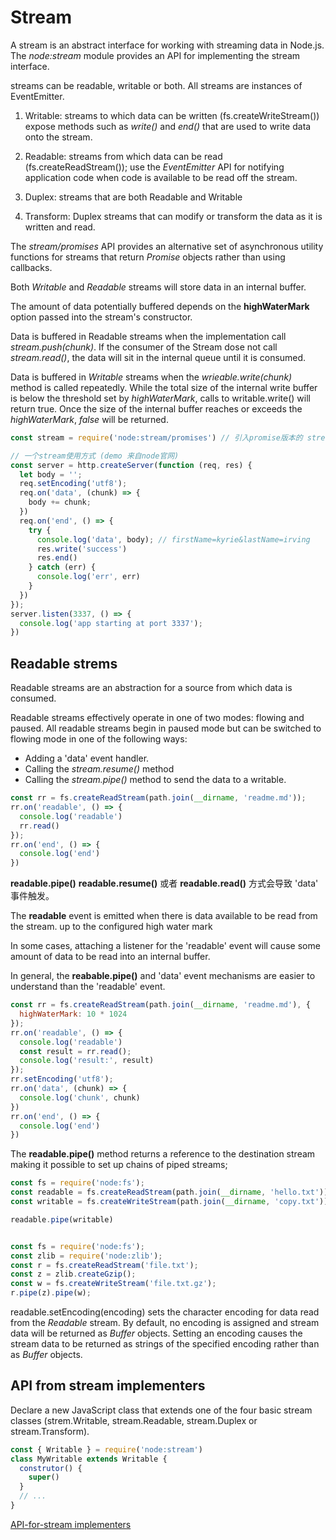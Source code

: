 # Stream

  A stream is an abstract interface for working with streaming data in Node.js. The *node:stream* module
  provides an API for implementing the stream interface.

  streams can be readable, writable or both. All streams are instances of EventEmitter.

1. Writable: streams to which data can be written (fs.createWriteStream())
  expose methods such as *write()* and *end()* that are used to write data onto the stream.

2. Readable: streams from which data can be read (fs.createReadStream());
  use the *EventEmitter* API for notifying application code when code is available to be read off the stream.

3. Duplex: streams that are both Readable and Writable

4. Transform: Duplex streams that can modify or transform the data as it is written and read.

  The *stream/promises* API provides an alternative set of asynchronous utility functions for streams that return
  *Promise* objects rather than using callbacks.

  Both *Writable* and *Readable* streams will store data in an internal buffer.

  The amount of data potentially buffered depends on the **highWaterMark** option passed into the stream's constructor.

  Data is buffered in Readable streams when the implementation call *stream.push(chunk)*. If the consumer of the Stream dose not call *stream.read()*, the data will sit in the internal queue until it is consumed.

  Data is buffered in *Writable* streams when the *wrieable.write(chunk)* method is called repeatedly. While the total size of the internal write buffer is below the threshold set by *highWaterMark*, calls to writable.write() will return true. Once the size of the internal buffer reaches or exceeds the *highWaterMark*, *false* will be returned.

```js
const stream = require('node:stream/promises') // 引入promise版本的 stream

// 一个stream使用方式 (demo 来自node官网)
const server = http.createServer(function (req, res) {
  let body = '';
  req.setEncoding('utf8');
  req.on('data', (chunk) => {
    body += chunk;
  })
  req.on('end', () => {
    try {
      console.log('data', body); // firstName=kyrie&lastName=irving
      res.write('success')
      res.end()
    } catch (err) {
      console.log('err', err)
    }
  })
});
server.listen(3337, () => {
  console.log('app starting at port 3337');
})
```

## Readable strems

  Readable streams are an abstraction for a source from which data is consumed.

  Readable streams effectively operate in one of two modes: flowing and paused. All readable streams begin in
  paused mode but can be switched to flowing mode in one of the following ways:

- Adding a 'data' event handler.
- Calling the *stream.resume()* method
- Calling the *stream.pipe()* method to send the data to a writable.

```js
const rr = fs.createReadStream(path.join(__dirname, 'readme.md'));
rr.on('readable', () => {
  console.log('readable')
  rr.read()
});
rr.on('end', () => {
  console.log('end')
})
```

  **readable.pipe()** **readable.resume()** 或者 **readable.read()** 方式会导致 'data' 事件触发。

  The **readable** event is emitted when there is data available to be read from the stream. up to the configured high
  water mark

  In some cases, attaching a listener for the 'readable' event will cause some amount of data to be read into an
  internal buffer.

  In general, the **reabable.pipe()** and 'data' event mechanisms are easier to understand than the 'readable' event.

```js
const rr = fs.createReadStream(path.join(__dirname, 'readme.md'), {
  highWaterMark: 10 * 1024
});
rr.on('readable', () => {
  console.log('readable')
  const result = rr.read();
  console.log('result:', result)
});
rr.setEncoding('utf8');
rr.on('data', (chunk) => {
  console.log('chunk', chunk)
})
rr.on('end', () => {
  console.log('end')
})
```

  The **readable.pipe()** method returns a reference to the destination stream making it possible to set up chains of
  piped streams;

```js
const fs = require('node:fs');
const readable = fs.createReadStream(path.join(__dirname, 'hello.txt'));
const writable = fs.createWriteStream(path.join(__dirname, 'copy.txt'));

readable.pipe(writable)


const fs = require('node:fs');
const zlib = require('node:zlib');
const r = fs.createReadStream('file.txt');
const z = zlib.createGzip();
const w = fs.createWriteStream('file.txt.gz');
r.pipe(z).pipe(w); 
```

  readable.setEncoding(encoding) sets the character encoding for data read from the *Readable* stream.
  By default, no encoding is assigned and stream data will be returned as *Buffer* objects. Setting an encoding causes
  the stream data to be returned as strings of the specified encoding rather than as *Buffer* objects.

## API from stream implementers

  Declare a new JavaScript class that extends one of the four basic stream classes (strem.Writable, stream.Readable,
  stream.Duplex or stream.Transform).

```js
const { Writable } = require('node:stream')
class MyWritable extends Writable {
  construtor() {
    super()
  }
  // ...
}
```

[API-for-stream implementers](https://nodejs.org/docs/latest/api/stream.html#api-for-stream-implementers)

